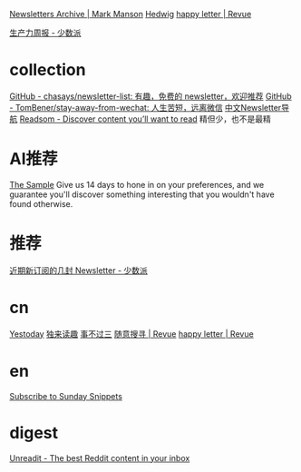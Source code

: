 [Newsletters Archive | Mark Manson](https://markmanson.net/newsletters)
[Hedwig](https://hedwig.pub/)
[happy letter | Revue](https://xiao.do/)

[生产力周报 - 少数派](https://sspai.com/column/266)
# collection
[GitHub - chasays/newsletter-list: 有趣，免费的 newsletter，欢迎推荐](https://github.com/chasays/newsletter-list)
[GitHub - TomBener/stay-away-from-wechat: 人生苦短，远离微信](https://github.com/TomBener/stay-away-from-wechat#%E4%BF%A1%E6%81%AF%E8%8E%B7%E5%8F%96)
[中文Newsletter导航](https://www.notion.so/kfang/Newsletter-68ee46c0a4574f659fb8a873ead438c6)
[Readsom - Discover content you’ll want to read](https://readsom.com/)
	精但少，也不是最精
# AI推荐
[The Sample](https://thesample.ai/)
	Give us 14 days to hone in on your preferences, and we guarantee you'll discover something interesting that you wouldn't have found otherwise.

# 推荐
[近期新订阅的几封 Newsletter - 少数派](https://sspai.com/post/68879)
# cn
[Yestoday](https://yestoday.zhubai.love/)
[独来读趣](https://molly.hedwig.pub/)
[事不过三](https://via.hedwig.pub/)
[随意搜寻 | Revue](https://www.getrevue.co/profile/thinkingjimmy)
[happy letter | Revue](https://xiao.do/)
# en
[Subscribe to Sunday Snippets](https://aliabdaal.com/newsletter/)
# digest
[Unreadit - The best Reddit content in your inbox](https://unreadit.com/)